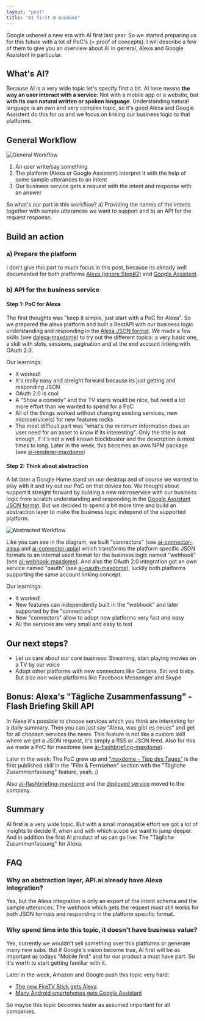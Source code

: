 ```yaml
---
layout: "post"
title: "AI first @ maxdome"
---
```


Google ushered a new era with AI first last year. So we started preparing us for this future with a lot of PoC's (= proof of concepts). I will describe a few of them to give you an overview about AI in general, Alexa and Google Assistent in particular.

<!--more-->

## What's AI?

Because AI is a very wide topic let's specify first a bit. AI here means **the way an user interact with a service**: Not with a mobile app or a website, but **with its own natural written or spoken language**. Understanding natural language is an own and very complex topic, so it's good Alexa and Google Assistent do this for us and we focus on linking our business logic to that platforms.

## General Workflow

![General Workflow](2017-04-28-ai-first-at-maxdome/images/general-workflow.png)

1. An user write/say something
2. The platform (Alexa or Google Assistent) interpret it with the help of some sample utterances to an intent
3. Our business service gets a request with the intent and response with an answer

So what's our part in this workflow? a) Providing the names of the intents together with sample utterances we want to support and b) an API for the request response.

## Build an action

### a) Prepare the platform

I don't give this part to much focus in this post, because its already well documented for both platforms [Alexa (ignore Step#2)](https://developer.amazon.com/blogs/post/TxDJWS16KUPVKO/New-Alexa-Skills-Kit-Template:-Build-a-Trivia-Skill-in-under-an-Hour) and [Google Assistent](https://console.api.ai/api-client/#/getStarted).

### b) API for the business service

#### Step 1: PoC for Alexa

The first thoughts was "keep it simple, just start with a PoC for Alexa". So we prepared the alexa platform and built a RestAPI with our business logic understanding and responding in the [Alexa JSON format](https://developer.amazon.com/public/solutions/alexa/alexa-skills-kit/docs/alexa-skills-kit-interface-reference). We made a few skills (see [dalexa-maxdome](https://github.com/dragonprojects/dalexa-maxdome)) to try out the different topics: a very basic one, a skill with slots, sessions, pagination and at the end account linking with OAuth 2.0.    

Our learnings:

* It worked!
* It's really easy and streight forward because its just getting and responding JSON
* OAuth 2.0 is cool
* A "Show a comedy" and the TV starts would be nice, but need a lot more effort than we wanted to spend for a PoC
* All of the things worked without changing existing services, new microservice(s) for new features rocks
* The most difficult part was "what's the minimum information does an user need for an asset to know if its interesting". Only the title is not enough, if it's not a well known blockbuster and the description is most times to long. Later in the week, this becomes an own NPM package (see [ai-renderer-maxdome](https://github.com/dragonprojects/ai-renderer-maxdome))

#### Step 2: Think about abstraction

A bit later a Google Home stand on our desktop and of course we wanted to play with it and try out our PoC on that device too.
We thought about support it streight forward by bulding a new microservice with our business logic from scratch understanding and responding in the [Google Assistant JSON format](https://developers.google.com/actions/reference/webhook-format).
But we decided to spend a bit more time and build an abstraction layer to make the business logic independ of the supported platform.

![Abstracted Workflow](2017-04-28-ai-first-at-maxdome/images/abstracted-workflow.png)

Like you can see in the diagram, we built "connectors" (see [ai-connector-alexa](https://github.com/dragonprojects/ai-connector-alexa) and [ai-connector-apiai](https://github.com/dragonprojects/ai-connector-apiai)) which transforms the platform specific JSON formats to an internal used format for the business logic named "webhook" (see [ai-webhook-maxdome](https://github.com/dragonprojects/ai-webhook-maxdome)). And also the OAuth 2.0 integration got an own service named "oauth" (see [ai-oauth-maxdome](https://github.com/dragonprojects/ai-oauth-maxdome)), luckily both platforms supporting the same account linking concept.

Our learnings:

* It worked!
* New features can independently built in the "webhook" and later supported by the "connectors"
* New "connectors" allow to adopt new platforms very fast and easy
* All the services are very small and easy to test

## Our next steps?

* Let us care about our core business: Streaming, start playing movies on a TV by our voice
* Adopt other platforms with new connectors like Cortana, Siri and bixby. But also non voice platforms like Facebook Messenger and Skype

## Bonus: Alexa's "Tägliche Zusammenfassung" - Flash Briefing Skill API

In Alexa it's possible to choose services which you think are interesting for a daily summary. Then you can just say "Alexa, was gibt es neues" and get for all choosen services the news.
This feature is not like a custom skill where we get a JSON request, it's simply a RSS or JSON feed.
Also for this we made a PoC for maxdome (see [ai-flashbriefing-maxdome](https://github.com/dragonprojects/ai-flashbriefing-maxdome)).

Later in the week: The PoC grew up and ["maxdome - Tipp des Tages"](https://www.amazon.de/maxdome-GmbH-Tipp-des-Tages/dp/B06ZYMH963/) is the first published skill in the "Film & Fernsehen" section with the "Tägliche Zusammenfassung" feature, yeah. :)

Also [ai-flashbriefing-maxdome](https://github.com/maxdome/ai-flashbriefing-maxdome) and the [deployed service](http://ai-flashbriefing-maxdome-prod.a4z2vg6thb.eu-central-1.elasticbeanstalk.com/) moved to the company.

## Summary

AI first is a very wide topic. But with a small managable effort we got a lot of insights to decide if, when and with which scope we want to jump deeper. And in addition the first AI product of us can go live: The "Tägliche Zusammenfassung" for Alexa.

## FAQ

### Why an abstraction layer, API.ai already have Alexa integration?
Yes, but the Alexa integration is only an export of the intent schema and the sample utterances. The webhook which gets the request must still works for both JSON formats and responding in the platform specific format.

### Why spend time into this topic, it doesn't have business value?
Yes, currently we wouldn't sell something over this platforms or generate many new subs. But if Google's vision become true, AI first will be as important as todays "Mobile first" and for our product a must have part. So it's worth to start getting familiar with it.

Later in the week, Amazon and Google push this topic very hard:

* [The new FireTV Stick gets Alexa](https://www.heise.de/newsticker/meldung/Amazons-neuer-Fire-TV-Stick-in-Deutschland-Quadcore-Prozessor-und-Sprachassistentin-Alexa-3631507.html)
* [Many Android smartphones gets Google Assistant](https://www.heise.de/newsticker/meldung/Google-liefert-seinen-Assistenten-fuer-die-Allgemeinheit-aus-3635423.html)

So maybe this topic becomes faster as assumed important for all companies.
